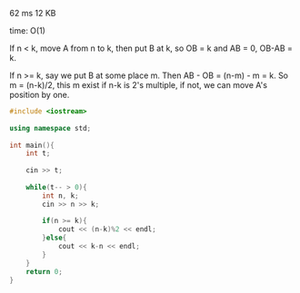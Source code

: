 62 ms	12 KB

time: O(1)
 
If n < k, move A from n to k, then put B at k, so OB = k and AB = 0, OB-AB = k.

If n >= k, say we put B at some place m. Then AB - OB = (n-m) - m = k. So m = (n-k)/2, this m exist if n-k is 2's multiple, if not, we can move A's position by one.

```cpp
#include <iostream>
 
using namespace std;
 
int main(){
    int t;
    
    cin >> t;
    
    while(t-- > 0){
        int n, k;
        cin >> n >> k;
        
        if(n >= k){
            cout << (n-k)%2 << endl;
        }else{
            cout << k-n << endl;
        }
    }
    return 0;
}
```
